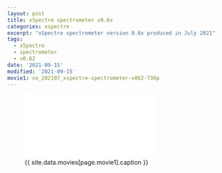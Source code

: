 ```yaml
---
layout: post
title: xSpectre spectrometer v0.6x
categories: xspectre
excerpt: "xSpectre spectrometer version 0.6x produced in July 2021"
tags:
  - xSpectre
  - spectrometer
  - v0.62
date: '2021-09-15'
modified: '2021-09-15'
movie1: se_202107_xspectre-spectrometer-v062-736p
---
```


<figure>
<iframe src="{{ site.commonurl }}/movies/{{ site.data.movies[page.movie1].file }}" width="{{ site.data.movies[page.movie1].width }}" height="{{ site.data.movies[page.movie1].height }}" frameborder="0">
</iframe>
<figcaption> {{ site.data.movies[page.movie1].caption }} </figcaption>
</figure>
